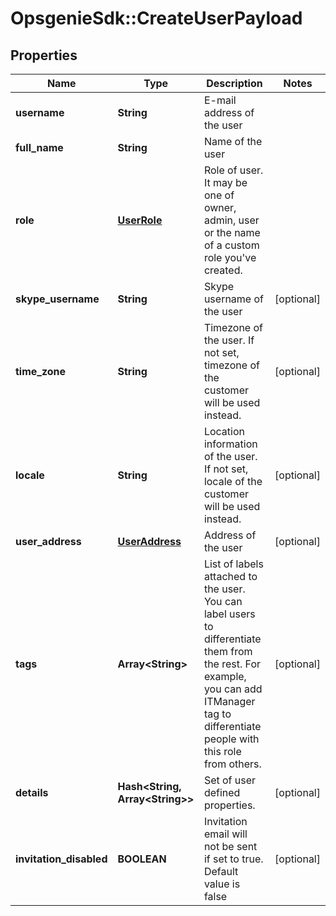 # OpsgenieSdk::CreateUserPayload

## Properties
Name | Type | Description | Notes
------------ | ------------- | ------------- | -------------
**username** | **String** | E-mail address of the user | 
**full_name** | **String** | Name of the user | 
**role** | [**UserRole**](UserRole.md) | Role of user. It may be one of owner, admin, user or the name of a custom role you&#39;ve created. | 
**skype_username** | **String** | Skype username of the user | [optional] 
**time_zone** | **String** | Timezone of the user. If not set, timezone of the customer will be used instead. | [optional] 
**locale** | **String** | Location information of the user. If not set, locale of the customer will be used instead. | [optional] 
**user_address** | [**UserAddress**](UserAddress.md) | Address of the user | [optional] 
**tags** | **Array&lt;String&gt;** | List of labels attached to the user. You can label users to differentiate them from the rest. For example, you can add ITManager tag to differentiate people with this role from others. | [optional] 
**details** | **Hash&lt;String, Array&lt;String&gt;&gt;** | Set of user defined properties. | [optional] 
**invitation_disabled** | **BOOLEAN** | Invitation email will not be sent if set to true. Default value is false | [optional] 


